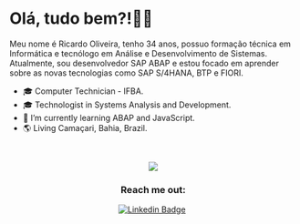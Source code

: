 # Olá, tudo bem?!👋😉

Meu nome é Ricardo Oliveira, tenho 34 anos, possuo formação técnica em Informática e tecnólogo em Análise e Desenvolvimento de Sistemas. Atualmente, sou desenvolvedor SAP ABAP e estou focado em aprender sobre as novas tecnologias como SAP S/4HANA, BTP e FIORI.


- 🎓 Computer Technician - IFBA.
- 🎓 Technologist in Systems Analysis and Development.
- 🌱 I’m currently learning ABAP and JavaScript.
- 🌎 Living Camaçari, Bahia, Brazil.

</br>

<p align="center">
  <img align="center" src="https://github-readme-stats.vercel.app/api/top-langs/?username=richard-developer&layout=compact&theme=tokyonight"> 
</p>

<h3 align="center">Reach me out:</h3>

<p align="center">
<a href="https://www.linkedin.com/in/ricardo-barbosa-oliveira/" target="blank"><img alt="Linkedin Badge" src="https://img.shields.io/badge/-Ricardo%20Oliveira-563D7C?style=flat-square&logo=Linkedin&logoColor=white&link=https://www.linkedin.com/in/ricardo-barbosa-oliveira/"/></a>&nbsp;
</p>





